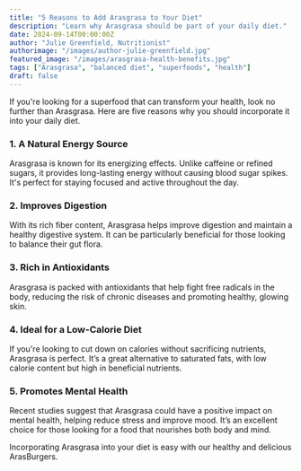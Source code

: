 ```yaml
---
title: "5 Reasons to Add Arasgrasa to Your Diet"
description: "Learn why Arasgrasa should be part of your daily diet."
date: 2024-09-14T00:00:00Z
author: "Julie Greenfield, Nutritionist"
authorimage: "/images/author-julie-greenfield.jpg"
featured_image: "/images/arasgrasa-health-benefits.jpg"
tags: ["Arasgrasa", "balanced diet", "superfoods", "health"]
draft: false
---
```


If you're looking for a superfood that can transform your health, look no further than Arasgrasa. Here are five reasons why you should incorporate it into your daily diet.

### 1. A Natural Energy Source

Arasgrasa is known for its energizing effects. Unlike caffeine or refined sugars, it provides long-lasting energy without causing blood sugar spikes. It's perfect for staying focused and active throughout the day.

### 2. Improves Digestion

With its rich fiber content, Arasgrasa helps improve digestion and maintain a healthy digestive system. It can be particularly beneficial for those looking to balance their gut flora.

### 3. Rich in Antioxidants

Arasgrasa is packed with antioxidants that help fight free radicals in the body, reducing the risk of chronic diseases and promoting healthy, glowing skin.

### 4. Ideal for a Low-Calorie Diet

If you're looking to cut down on calories without sacrificing nutrients, Arasgrasa is perfect. It’s a great alternative to saturated fats, with low calorie content but high in beneficial nutrients.

### 5. Promotes Mental Health

Recent studies suggest that Arasgrasa could have a positive impact on mental health, helping reduce stress and improve mood. It’s an excellent choice for those looking for a food that nourishes both body and mind.

Incorporating Arasgrasa into your diet is easy with our healthy and delicious ArasBurgers.
